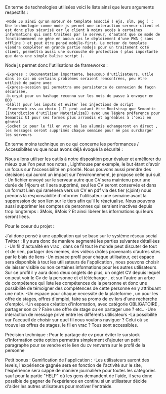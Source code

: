 En terme de technologies utilisées voici le liste ainsi que leurs arguments respectifs :

	-Node JS ainsi qu'un moteur de template associé ( ejs, slm, pug ) : 
	Une technologie comme node js permet une interaction serveur-client et est donc plus sécurisé car le client à moins accès à certaines informations qui sont traitées par le serveur, d'autant que ce mode de fonctionnement ne gêne en aucun cas le déploiement d'une PWA ( sans offline ) et peut être pensé mobile-first. Le moteur de template viendra compléter en grande partie nodejs pour un traitement coté client, permettra aussi une surcouche de protection ( plus importante que dans une simple balise script ).

Node js permet donc l'utilisations de frameworks :

	-Express : Documentation importante, beaucoup d'utilisateurs, utile dans le cas où certains problèmes seraient rencontrées, peu être utilisé de paire avec
	-Express-session qui permettra une persistence de connexion de façon sécurisée, 
	-b-crypt pour un hashage reconnu sur les mots de passe à envoyer en BDD
	-blbl() pour les inputs et eviter les injections de script 
	-Framework css au choix ( Il peut autant être Bootstrap que Semantic [Interdiction d'utiliser Materialize]) avec une légère préference pour Semantic UI pour ses formes plus arrondis et agréables à l'oeil en général
	-Socket io pour le fil en vrac où les alumnis echangeront en direct , les messages seront supprimés chaque semaine pour ne pas surcharger les serveurs

En terme moins technique en ce qui concerne les performances / Accessiblités vu que nous avons déjà évoqué la sécurité :

Nous allons utiliser les outils à notre disposition pour évaluer et améliorer du mieux que l'on peut nos notes , Lighthouse par exemple, le but étant d'avoir un focus sur l'accessibilité en priorité.
Nous pouvons aussi prendre des décisions qui auront un impact sur l'environnement, je propose celle qui suit : 
Un fichier envoyé sur le serveur autre que CV sera maintenu pour une durée de 14jours et il sera supprimé, seul les CV seront conservés et dans un format Lien qui ramènera vers un CV en pdf via des tier (cjoint) nous prenons la responsabilité d'informer l'utilisateur une semaine avant la suppression de son lien sur le tiers afin qu'il le réactualise. Nous pouvons aussi supprimer les comptes de personnes qui seraient inactives depuis trop longtemps : 3Mois, 6Mois ? Et ainsi libérer les informations qui leurs seront liées.

Pour le coeur du projet :

J'ai donc pensé à une application qui se base sur le système réseau social Twitter :
Il y aura donc de manière segmenté les parties suivantes détaillées :
	-Un fil d'actualité en vrac , dans ce fil tout le monde peut discuter de tout et de rien, partager des memes, des vidéos drôles provenants d'autres sites par le biais de liens
	-Un espace profil pour chaque utilisateur, cet espace sera disponible à tout les utilisateurs de l'application , nous pouvons choisir de laisser visible ou non certaines informations pour les autres utilisateurs. Sur ce profil il y aura donc deux onglets de plus, un onglet CV depuis lequel on peut voir le Cv de la personne et el télécharger , et sur l'autre un arbre de compétence qui liste les compétences de la personne et donc une possibilité de témoigner des compétences de cette personne en y attribuant une note.
	-Un espace pour chaque necessité de la plateforme , un pour les offre de stages, offres d'emploi, faire sa promo de cv lors d'une recherche d'emploi.
	-Un espace création d'information, avec catégorie OBLIGATOIRE , partager son cv ? Faire une offre de stage ou en partager une ? etc..
	-Une interaction de message privé entre les différents utilisateurs 
	-La possibilité sur l'accueil de choisir sur quel fil nous voulons naviguer ? Celui où se trouve les offres de stages, le fil en vrac ? Tous sont accessibles.

Précision technique : Pour le partage de cv pour éviter le surstock d'information cette option permettra simplement d'ajouter un petit paragraphe pour se vendre et le lien du cv renverra sur le profil de la personne

Petit bonus : 
Gamification de l'application : 
	-Les utilisateurs auront des levels, l'expérience gagnée sera en fonction de l'activité sur le site, l'expérience sera cappé de manière journalière pour toutes les catégories sauf pour la partie "HELP" où les gens demandent de l'aide, il sera donc possible de gagner de l'expérience en continu si un utilisateur décide d'aider les autres utilisateurs pour motiver l'entraide.
